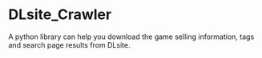 # DLsite_Crawler
A python library can help you download the game selling information, tags and search page results from DLsite.
